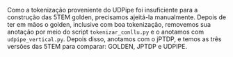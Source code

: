 Como a tokenização proveniente do UDPipe foi insuficiente para a construção das 5TEM golden, precisamos ajeitá-la manualmente. Depois de ter em mãos o golden, inclusive com boa tokenização, removemos sua anotação por meio do script `tokenizar_conllu.py` e o anotamos com `udpipe_vertical.py`. Depois disso, anotamos com o jPTDP, e temos as três versões das 5TEM para comparar: GOLDEN, JPTDP e UDPIPE.